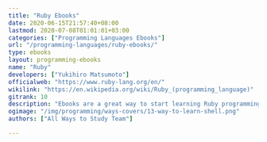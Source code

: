 ```yaml
---
title: "Ruby Ebooks"
date: 2020-06-15T21:57:40+08:00
lastmod: 2020-07-08T01:01:01+03:00
categories: ["Programming Languages Ebooks"]
url: "/programming-languages/ruby-ebooks/"
type: ebooks
layout: programming-ebooks
name: "Ruby"
developers: ["Yukihiro Matsumoto"]
officialweb: "https://www.ruby-lang.org/en/"
wikilink: "https://en.wikipedia.org/wiki/Ruby_(programming_language)"
gitrank: 10
description: "Ebooks are a great way to start learning Ruby programming, download and read your ebooks for Ruby on any device, free & paid versions are both available."
ogimage: "/img/programming/ways-covers/13-way-to-learn-shell.png"
authors: ["All Ways to Study Team"]

---
```


